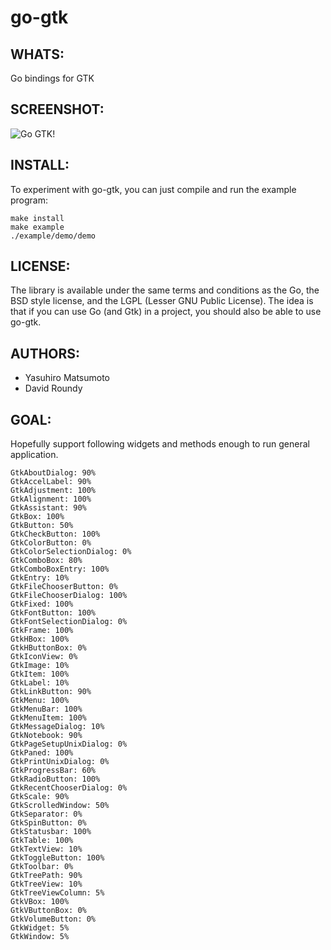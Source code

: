 go-gtk
======

WHATS:
------

  Go bindings for GTK 

SCREENSHOT:
-----------

![Go GTK!](https://github.com/mattn/go-gtk/raw/gh-pages/static/images/screenshot.png "Go GTK!")

INSTALL:
--------

  To experiment with go-gtk, you can just compile and run the example
  program:

    make install
    make example
    ./example/demo/demo

LICENSE:
--------

  The library is available under the same terms and conditions as the Go, the BSD style license, and the LGPL (Lesser GNU Public License). The idea is that if you can use Go (and Gtk) in a project, you should also be able to use go-gtk.

AUTHORS:
--------

  * Yasuhiro Matsumoto
  * David Roundy

GOAL:
-----

  Hopefully support following widgets and methods enough to run general application. 

    GtkAboutDialog: 90%
    GtkAccelLabel: 90%
    GtkAdjustment: 100%
    GtkAlignment: 100%
    GtkAssistant: 90%
    GtkBox: 100%
    GtkButton: 50%
    GtkCheckButton: 100%
    GtkColorButton: 0%
    GtkColorSelectionDialog: 0%
    GtkComboBox: 80%
    GtkComboBoxEntry: 100%
    GtkEntry: 10%
    GtkFileChooserButton: 0%
    GtkFileChooserDialog: 100%
    GtkFixed: 100%
    GtkFontButton: 100%
    GtkFontSelectionDialog: 0%
    GtkFrame: 100%
    GtkHBox: 100%
    GtkHButtonBox: 0%
    GtkIconView: 0%
    GtkImage: 10%
    GtkItem: 100%
    GtkLabel: 10%
    GtkLinkButton: 90%
    GtkMenu: 100%
    GtkMenuBar: 100%
    GtkMenuItem: 100%
    GtkMessageDialog: 10%
    GtkNotebook: 90%
    GtkPageSetupUnixDialog: 0%
    GtkPaned: 100%
    GtkPrintUnixDialog: 0%
    GtkProgressBar: 60%
    GtkRadioButton: 100%
    GtkRecentChooserDialog: 0%
    GtkScale: 90%
    GtkScrolledWindow: 50%
    GtkSeparator: 0%
    GtkSpinButton: 0%
    GtkStatusbar: 100%
    GtkTable: 100%
    GtkTextView: 10%
    GtkToggleButton: 100%
    GtkToolbar: 0%
    GtkTreePath: 90%
    GtkTreeView: 10%
    GtkTreeViewColumn: 5%
    GtkVBox: 100%
    GtkVButtonBox: 0%
    GtkVolumeButton: 0%
    GtkWidget: 5%
    GtkWindow: 5%
